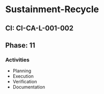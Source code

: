 # Sustainment-Recycle

## CI: CI-CA-L-001-002
## Phase: 11

### Activities
- Planning
- Execution
- Verification
- Documentation
